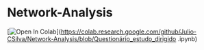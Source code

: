 # Network-Analysis

[<img src="[https://colab.research.google.com/assets/colab-badge.svg](https://colab.research.google.com/drive/1QEVBb2FwC7dvYrGvvjbKz_y7UtfQxRYo)" alt="Open In Colab" />](https://colab.research.google.com/github/Julio-CSilva/Network-Analysis/blob/Questionário_estudo_dirigido .ipynb)
